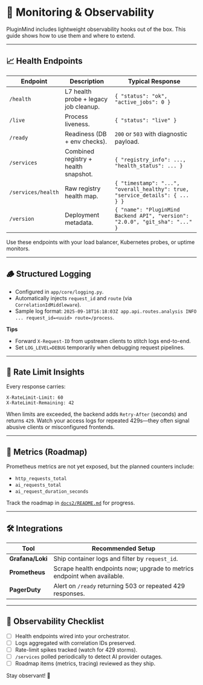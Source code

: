 # 🔭 Monitoring & Observability

PluginMind includes lightweight observability hooks out of the box. This guide shows how to use them and where to extend.

---

## 📈 Health Endpoints

| Endpoint | Description | Typical Response |
|----------|-------------|------------------|
| `/health` | L7 health probe + legacy job cleanup. | `{ "status": "ok", "active_jobs": 0 }` |
| `/live` | Process liveness. | `{ "status": "live" }` |
| `/ready` | Readiness (DB + env checks). | `200` or `503` with diagnostic payload. |
| `/services` | Combined registry + health snapshot. | `{ "registry_info": ..., "health_status": ... }` |
| `/services/health` | Raw registry health map. | `{ "timestamp": "...", "overall_healthy": true, "service_details": { ... } }` |
| `/version` | Deployment metadata. | `{ "name": "PluginMind Backend API", "version": "2.0.0", "git_sha": "..." }` |

Use these endpoints with your load balancer, Kubernetes probes, or uptime monitors.

---

## 🪵 Structured Logging

- Configured in `app/core/logging.py`.
- Automatically injects `request_id` and `route` (via `CorrelationIdMiddleware`).
- Sample log format: `2025-09-18T16:18:03Z app.api.routes.analysis INFO ... request_id=<uuid> route=/process`.

**Tips**
- Forward `X-Request-ID` from upstream clients to stitch logs end-to-end.
- Set `LOG_LEVEL=DEBUG` temporarily when debugging request pipelines.

---

## 🚦 Rate Limit Insights

Every response carries:
```http
X-RateLimit-Limit: 60
X-RateLimit-Remaining: 42
```
When limits are exceeded, the backend adds `Retry-After` (seconds) and returns `429`. Watch your access logs for repeated 429s—they often signal abusive clients or misconfigured frontends.

---

## 🧮 Metrics (Roadmap)

Prometheus metrics are not yet exposed, but the planned counters include:
- `http_requests_total`
- `ai_requests_total`
- `ai_request_duration_seconds`

Track the roadmap in [`docs2/README.md`](../README.md#️-roadmap-next-up) for progress.

---

## 🛠️ Integrations

| Tool | Recommended Setup |
|------|-------------------|
| **Grafana/Loki** | Ship container logs and filter by `request_id`. |
| **Prometheus** | Scrape health endpoints now; upgrade to metrics endpoint when available. |
| **PagerDuty** | Alert on `/ready` returning 503 or repeated 429 responses. |

---

## 🧭 Observability Checklist

- [ ] Health endpoints wired into your orchestrator.
- [ ] Logs aggregated with correlation IDs preserved.
- [ ] Rate-limit spikes tracked (watch for 429 storms).
- [ ] `/services` polled periodically to detect AI provider outages.
- [ ] Roadmap items (metrics, tracing) reviewed as they ship.

Stay observant! 👀
